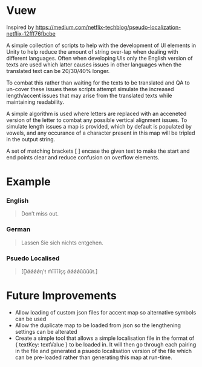 # Vuew

Inspired by https://medium.com/netflix-techblog/pseudo-localization-netflix-12fff76fbcbe

A simple collection of scripts to help with the development of UI elements in Unity to help reduce the amount of string over-lap when dealing with different languages. Often when developing UIs only the English version of texts are used which latter causes issues in other languages when the translated text can be 20/30/40% longer. 

To combat this rather than waiting for the texts to be translated and QA to un-cover these issues these scripts attempt simulate the increased length/accent issues that may arise from the translated texts while maintaining readability.

A simple algorithm is used where letters are replaced with an acceneted version of the letter to combat any possible vertical alignment issues. To simulate length issues a map is provided, which by default is populated by vowels, and any occurance of a character present in this map will be tripled in the output string. 

A set of matching brackets \[ \] encase the given text to make the start and end points clear and reduce confusion on overflow elements.


# Example 

### English 
> Don’t miss out.

### German 
> Lassen Sie sich nichts entgehen.

### Psuedo Localised 
> \[Ḓǿǿǿǿƞ’ŧ ḿīīīīşş ǿǿǿǿŭŭŭŭŧ.\]


# Future Improvements 

* Allow loading of custom json files for accent map so alternative symbols can be used
* Allow the duplicate map to be loaded from json so the lengthening settings can be alterated
* Create a simple tool that allows a simple localisation file in the format of { textKey: textValue } to be loaded in. It will then go through each pairing in the file and generated a psuedo localisation version of the file which can be pre-loaded rather than generating this map at run-time. 
